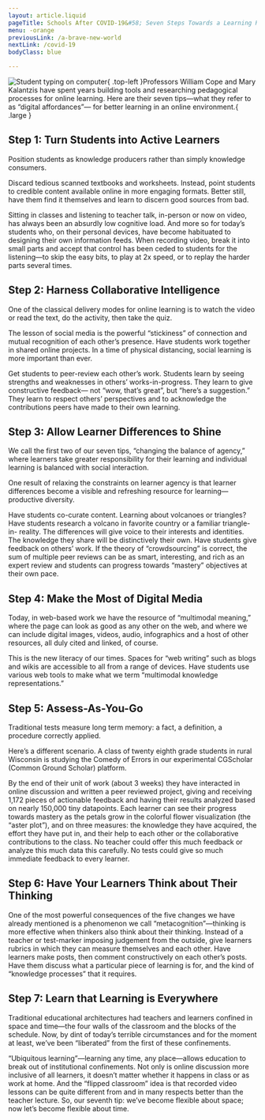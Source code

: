 ```yaml
---
layout: article.liquid
pageTitle: Schools After COVID-19&#58; Seven Steps Towards a Learning Revolution 
menu: -orange
previousLink: /a-brave-new-world
nextLink: /covid-19
bodyClass: blue

---
```

![Student typing on computer](../img/schools-after-covid-19.png){ .top-left }Professors William Cope and Mary Kalantzis have spent years building tools and researching pedagogical processes for online learning. Here are their seven tips—what they refer to as “digital affordances”— for better learning in an online environment.{ .large }

## Step 1: Turn Students into Active Learners

Position students as knowledge producers rather than simply knowledge consumers.

Discard tedious scanned textbooks and worksheets. Instead, point students to credible content available online in more engaging formats. Better still, have  them find it themselves and learn to discern good sources from bad.

Sitting in classes and listening to teacher talk, in-person or now on video, has always been an absurdly low cognitive load. And more so for today’s  students who, on their personal devices, have become habituated to designing their own information feeds. When recording video, break it into small parts and accept that control has been ceded to students for the listening—to skip the easy bits, to play at 2x speed, or to replay the harder parts several times.

## Step 2: Harness Collaborative Intelligence

One of the classical delivery modes for online learning is to watch the video or read the text, do the activity, then take the quiz. 

The lesson of social  media is the powerful “stickiness” of connection and mutual recognition of each other’s presence. Have students work together in shared online projects. In a time of physical distancing, social learning is more important than ever.

Get students to peer-review each other’s work. Students learn by seeing strengths and weaknesses in others’ works-in-progress. They learn to give constructive feedback— not “wow, that’s great”, but “here’s a suggestion.” They learn to respect others’ perspectives and to acknowledge the contributions peers have made to their own learning.

## Step 3: Allow Learner Differences to Shine

We call the first two of our seven tips, “changing the balance of agency,” where learners take greater responsibility for their learning and individual  learning is balanced with social interaction.

One result of relaxing the constraints on learner agency is that learner differences become a visible and refreshing resource for learning—productive diversity. 

Have students co-curate content. Learning about volcanoes or triangles? Have students research a volcano in favorite country or a familiar triangle-in- reality. The differences will give voice to their interests and identities. The knowledge they share will be distinctively their own. Have students give feedback on others’ work. If the theory of “crowdsourcing” is correct, the sum of multiple peer reviews can be as smart, interesting, and rich as an expert review and students can progress towards “mastery” objectives at their own pace.

## Step 4: Make the Most of Digital Media

Today, in web-based work we have the resource of “multimodal meaning,” where the page can look as good as any other on the web, and where we can include digital images, videos, audio, infographics and a host of other resources, all duly cited and linked, of course.

This is the new literacy of our times. Spaces for “web writing” such as blogs and wikis are accessible to all from a range of devices. Have students use various web tools to make what we term “multimodal knowledge representations.”

## Step 5: Assess-As-You-Go

Traditional tests measure long term memory: a fact, a definition, a procedure correctly applied. 

Here’s a different scenario. A class of twenty eighth grade students in rural Wisconsin is studying the Comedy of Errors in our experimental CGScholar (Common Ground Scholar) platform.

By the end of their unit of work (about 3 weeks) they have interacted in online discussion and written a peer reviewed project, giving and receiving 1,172 pieces of actionable feedback and having their results analyzed based on nearly 150,000 tiny datapoints. Each learner can see their progress towards mastery as the petals grow in the colorful flower visualization (the “aster plot”), and on three measures: the knowledge they have acquired, the effort they have put in, and their help to each other or the collaborative contributions to the class. No teacher could offer this much feedback or analyze this much data  this carefully. No tests could give so much immediate feedback to every learner.

## Step 6: Have Your Learners Think about Their Thinking

One of the most powerful consequences of the five changes we have already mentioned is a phenomenon we call “metacognition”—thinking is more effective when thinkers also think about their thinking. Instead of a teacher or test-marker imposing judgement from the outside, give learners rubrics in which they can measure themselves and each other. Have learners make posts, then comment constructively on each other’s posts. Have them discuss what a particular piece of learning is for, and the kind of “knowledge processes” that it requires.

## Step 7: Learn that Learning is Everywhere 

Traditional educational architectures had teachers and learners confined in space and time—the four walls of the classroom and the blocks of the schedule. Now, by dint of today’s terrible circumstances and for the moment at least, we’ve been “liberated” from the first of these confinements. 

“Ubiquitous  learning”—learning any time, any place—allows education to break out of institutional confinements. Not only is online discussion more inclusive of all learners, it doesn’t matter whether it happens in class or as work at home. And the “flipped classroom” idea is that recorded video lessons can be quite different from and in many respects better than the teacher lecture. So, our seventh tip: we’ve become flexible about space; now let’s become flexible about time.